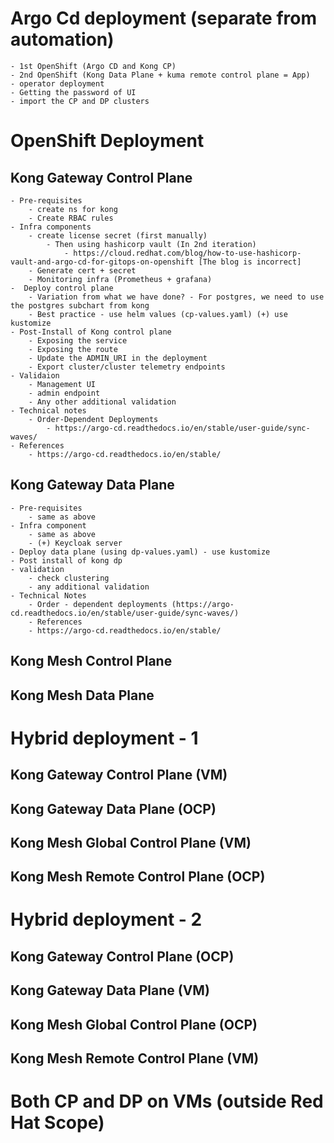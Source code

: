 # Argo Cd deployment (separate from automation)
    - 1st OpenShift (Argo CD and Kong CP)
    - 2nd OpenShift (Kong Data Plane + kuma remote control plane = App)
    - operator deployment
    - Getting the password of UI
    - import the CP and DP clusters

# OpenShift Deployment
## Kong Gateway Control Plane 
    - Pre-requisites
        - create ns for kong
        - Create RBAC rules
    - Infra components
        - create license secret (first manually)
            - Then using hashicorp vault (In 2nd iteration) 
                - https://cloud.redhat.com/blog/how-to-use-hashicorp-vault-and-argo-cd-for-gitops-on-openshift [The blog is incorrect]
        - Generate cert + secret 
        - Monitoring infra (Prometheus + grafana)
    -  Deploy control plane 
        - Variation from what we have done? - For postgres, we need to use the postgres subchart from kong
        - Best practice - use helm values (cp-values.yaml) (+) use kustomize
    - Post-Install of Kong control plane 
        - Exposing the service
        - Exposing the route
        - Update the ADMIN_URI in the deployment
        - Export cluster/cluster telemetry endpoints
    - Validaion 
        - Management UI
        - admin endpoint
        - Any other additional validation
    - Technical notes
        - Order-Dependent Deployments 
            - https://argo-cd.readthedocs.io/en/stable/user-guide/sync-waves/
    - References
        - https://argo-cd.readthedocs.io/en/stable/

## Kong Gateway Data Plane
    - Pre-requisites
        - same as above
    - Infra component
        - same as above
        - (+) Keycloak server
    - Deploy data plane (using dp-values.yaml) - use kustomize
    - Post install of kong dp
    - validation
        - check clustering
        - any additional validation
    - Technical Notes
        - Order - dependent deployments (https://argo-cd.readthedocs.io/en/stable/user-guide/sync-waves/)
        - References
        - https://argo-cd.readthedocs.io/en/stable/

    
## Kong Mesh Control Plane
## Kong Mesh Data Plane


# Hybrid deployment - 1

## Kong Gateway Control Plane (VM)
## Kong Gateway Data Plane (OCP)
## Kong Mesh Global Control Plane (VM)
## Kong Mesh Remote Control Plane (OCP)


# Hybrid deployment - 2

## Kong Gateway Control Plane (OCP)
## Kong Gateway Data Plane (VM)
## Kong Mesh Global Control Plane (OCP)
## Kong Mesh Remote Control Plane (VM)

# Both CP and DP on VMs (outside Red Hat Scope)